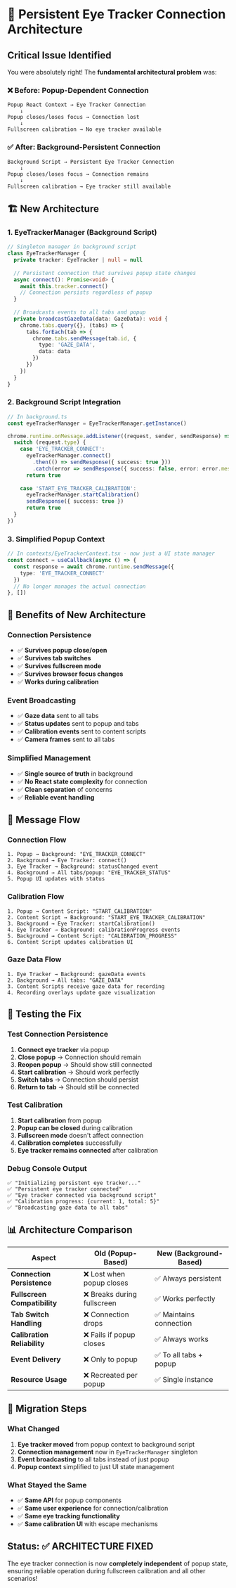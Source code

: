 # 🔗 Persistent Eye Tracker Connection Architecture

## Critical Issue Identified

You were absolutely right! The **fundamental architectural problem** was:

### ❌ **Before: Popup-Dependent Connection**
```
Popup React Context → Eye Tracker Connection
    ↓
Popup closes/loses focus → Connection lost
    ↓
Fullscreen calibration → No eye tracker available
```

### ✅ **After: Background-Persistent Connection**
```
Background Script → Persistent Eye Tracker Connection
    ↓
Popup closes/loses focus → Connection remains
    ↓
Fullscreen calibration → Eye tracker still available
```

## 🏗️ New Architecture

### **1. EyeTrackerManager (Background Script)**
```typescript
// Singleton manager in background script
class EyeTrackerManager {
  private tracker: EyeTracker | null = null
  
  // Persistent connection that survives popup state changes
  async connect(): Promise<void> {
    await this.tracker.connect()
    // Connection persists regardless of popup
  }
  
  // Broadcasts events to all tabs and popup
  private broadcastGazeData(data: GazeData): void {
    chrome.tabs.query({}, (tabs) => {
      tabs.forEach(tab => {
        chrome.tabs.sendMessage(tab.id, {
          type: 'GAZE_DATA',
          data: data
        })
      })
    })
  }
}
```

### **2. Background Script Integration**
```typescript
// In background.ts
const eyeTrackerManager = EyeTrackerManager.getInstance()

chrome.runtime.onMessage.addListener((request, sender, sendResponse) => {
  switch (request.type) {
    case 'EYE_TRACKER_CONNECT':
      eyeTrackerManager.connect()
        .then(() => sendResponse({ success: true }))
        .catch(error => sendResponse({ success: false, error: error.message }))
      return true
      
    case 'START_EYE_TRACKER_CALIBRATION':
      eyeTrackerManager.startCalibration()
      sendResponse({ success: true })
      return true
  }
})
```

### **3. Simplified Popup Context**
```typescript
// In contexts/EyeTrackerContext.tsx - now just a UI state manager
const connect = useCallback(async () => {
  const response = await chrome.runtime.sendMessage({
    type: 'EYE_TRACKER_CONNECT'
  })
  // No longer manages the actual connection
}, [])
```

## 🎯 Benefits of New Architecture

### **Connection Persistence**
- ✅ **Survives popup close/open**
- ✅ **Survives tab switches**
- ✅ **Survives fullscreen mode**
- ✅ **Survives browser focus changes**
- ✅ **Works during calibration**

### **Event Broadcasting**
- ✅ **Gaze data** sent to all tabs
- ✅ **Status updates** sent to popup and tabs
- ✅ **Calibration events** sent to content scripts
- ✅ **Camera frames** sent to all tabs

### **Simplified Management**
- ✅ **Single source of truth** in background
- ✅ **No React state complexity** for connection
- ✅ **Clean separation** of concerns
- ✅ **Reliable event handling**

## 🔄 Message Flow

### **Connection Flow**
```
1. Popup → Background: "EYE_TRACKER_CONNECT"
2. Background → Eye Tracker: connect()
3. Eye Tracker → Background: statusChanged event
4. Background → All tabs/popup: "EYE_TRACKER_STATUS"
5. Popup UI updates with status
```

### **Calibration Flow**
```
1. Popup → Content Script: "START_CALIBRATION"
2. Content Script → Background: "START_EYE_TRACKER_CALIBRATION"  
3. Background → Eye Tracker: startCalibration()
4. Eye Tracker → Background: calibrationProgress events
5. Background → Content Script: "CALIBRATION_PROGRESS"
6. Content Script updates calibration UI
```

### **Gaze Data Flow**
```
1. Eye Tracker → Background: gazeData events
2. Background → All tabs: "GAZE_DATA"
3. Content Scripts receive gaze data for recording
4. Recording overlays update gaze visualization
```

## 🧪 Testing the Fix

### **Test Connection Persistence**
1. **Connect eye tracker** via popup
2. **Close popup** → Connection should remain
3. **Reopen popup** → Should show still connected
4. **Start calibration** → Should work perfectly
5. **Switch tabs** → Connection should persist
6. **Return to tab** → Should still be connected

### **Test Calibration**
1. **Start calibration** from popup
2. **Popup can be closed** during calibration
3. **Fullscreen mode** doesn't affect connection
4. **Calibration completes** successfully
5. **Eye tracker remains connected** after calibration

### **Debug Console Output**
```
✅ "Initializing persistent eye tracker..."
✅ "Persistent eye tracker connected"
✅ "Eye tracker connected via background script"
✅ "Calibration progress: {current: 1, total: 5}"
✅ "Broadcasting gaze data to all tabs"
```

## 📊 Architecture Comparison

| Aspect | Old (Popup-Based) | New (Background-Based) |
|--------|------------------|----------------------|
| **Connection Persistence** | ❌ Lost when popup closes | ✅ Always persistent |
| **Fullscreen Compatibility** | ❌ Breaks during fullscreen | ✅ Works perfectly |
| **Tab Switch Handling** | ❌ Connection drops | ✅ Maintains connection |
| **Calibration Reliability** | ❌ Fails if popup closes | ✅ Always works |
| **Event Delivery** | ❌ Only to popup | ✅ To all tabs + popup |
| **Resource Usage** | ❌ Recreated per popup | ✅ Single instance |

## 🔧 Migration Steps

### **What Changed**
1. **Eye tracker moved** from popup context to background script
2. **Connection management** now in `EyeTrackerManager` singleton
3. **Event broadcasting** to all tabs instead of just popup
4. **Popup context** simplified to just UI state management

### **What Stayed the Same**
- ✅ **Same API** for popup components
- ✅ **Same user experience** for connection/calibration
- ✅ **Same eye tracking functionality**
- ✅ **Same calibration UI** with escape mechanisms

## Status: ✅ ARCHITECTURE FIXED

The eye tracker connection is now **completely independent** of popup state, ensuring reliable operation during fullscreen calibration and all other scenarios!
